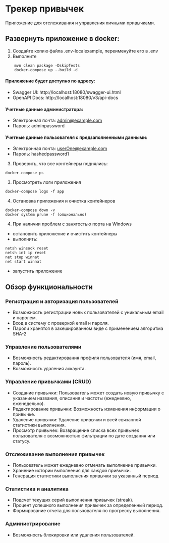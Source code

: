 # Трекер привычек

Приложение для отслеживания и управления личными привычками.

## Развернуть приложение в docker:

1. Создайте копию файла .env-localexample, переименуйте его в .env
2. Выполните
```console
    mvn clean package -DskipTests
    docker-compose up --build -d
```

#### Приложение будет доступно по адресу:

* Swagger UI: http://localhost:18080/swagger-ui.html
* OpenAPI Docs: http://localhost:18080/v3/api-docs


#### Учетные данные администратора:

- Электронная почта: admin@example.com
- Пароль: adminpassword

#### Учетные данные пользователя с предзаполненными данными:

- Электронная почта: userOne@example.com
- Пароль: hashedpassword1

3. Проверить, что все контейнеры поднялись:

``` console
docker-compose ps
```

3. Просмотреть логи приложения

``` console
docker-compose logs -f app
```

4. Остановка приложения и очистка контейнеров

``` console
docker-compose down -v
docker system prune -f (опционально)
```

4. При наличии проблем с занятостью порта на Windows

- остановить приложение и очистить контейнеры
- выполнить:

``` console
netsh winsock reset
netsh int ip reset
net stop winnat
net start winnat
```

- запустить приложение

## Обзор функциональности

### Регистрация и авторизация пользователей

* Возможность регистрации новых пользователей с уникальным email и паролем.
* Вход в систему с проверкой email и пароля.
* Пароли хранятся в захешированном виде с применением алгоритма SHA-2

### Управление пользователями

* Возможность редактирования профиля пользователя (имя, email, пароль).
* Возможность удаления аккаунта.

### Управление привычками (CRUD)

* Создание привычки: Пользователь может создать новую привычку с указанием названия, описания и частоты (ежедневно,
  еженедельно).
* Редактирование привычки: Возможность изменения информации о привычке.
* Удаление привычки: Удаление привычки и всей связанной статистики выполнения.
* Просмотр привычек: Возвращение списка всех привычек пользователя с возможностью фильтрации по дате создания или
  статусу.

### Отслеживание выполнения привычек

* Пользователь может ежедневно отмечать выполнение привычки.
* Хранение истории выполнения для каждой привычки.
* Генерация статистики выполнения привычки за указанный период

### Статистика и аналитика

* Подсчет текущих серий выполнения привычек (streak).
* Процент успешного выполнения привычек за определенный период.
* Формирование отчета для пользователя по прогрессу выполнения.

### Администрирование

* Возможность блокировки или удаления пользователей.


